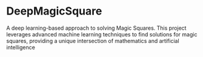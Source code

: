 # DeepMagicSquare
A deep learning-based approach to solving Magic Squares. This project leverages advanced machine learning techniques to find solutions for magic squares, providing a unique intersection of mathematics and artificial intelligence
